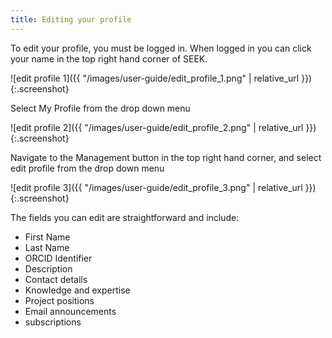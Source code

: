 ```yaml
---
title: Editing your profile
---
```


To edit your profile, you must be logged in. When logged in you can click your name in the top right hand corner of SEEK.

![edit profile 1]({{ "/images/user-guide/edit_profile_1.png" |  relative_url }}){:.screenshot}

Select My Profile from the drop down menu

![edit profile 2]({{ "/images/user-guide/edit_profile_2.png" |  relative_url }}){:.screenshot}

Navigate to the Management button in the top right hand corner, and select edit profile from the drop down menu

![edit profile 3]({{ "/images/user-guide/edit_profile_3.png" |  relative_url }}){:.screenshot}

The fields you can edit are straightforward and include:

* First Name
* Last Name
* ORCID Identifier
* Description
* Contact details
* Knowledge and expertise
* Project positions
* Email announcements
* subscriptions